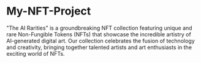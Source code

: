 # My-NFT-Project
 "The AI Rarities" is a groundbreaking NFT collection featuring unique and rare Non-Fungible Tokens (NFTs) that showcase the incredible artistry of AI-generated digital art. Our collection celebrates the fusion of technology and creativity, bringing together talented artists and art enthusiasts in the exciting world of NFTs.
